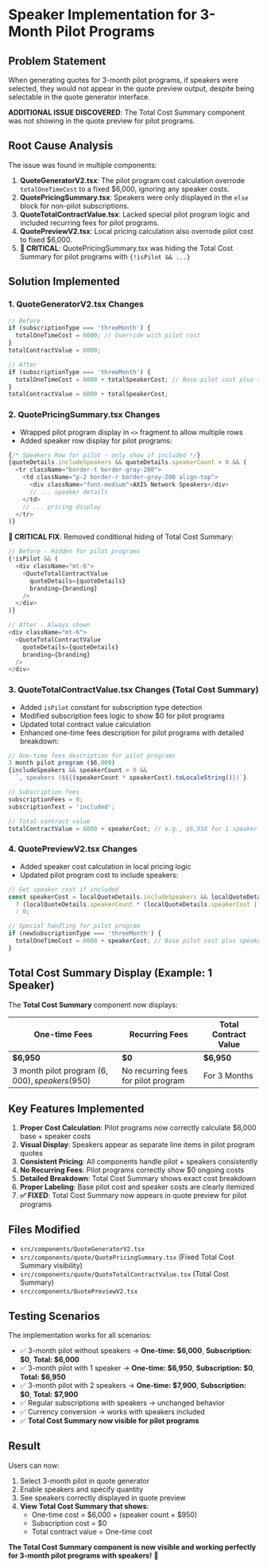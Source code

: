 # Speaker Implementation for 3-Month Pilot Programs

## Problem Statement
When generating quotes for 3-month pilot programs, if speakers were selected, they would not appear in the quote preview output, despite being selectable in the quote generator interface.

**ADDITIONAL ISSUE DISCOVERED**: The Total Cost Summary component was not showing in the quote preview for pilot programs.

## Root Cause Analysis
The issue was found in multiple components:

1. **QuoteGeneratorV2.tsx**: The pilot program cost calculation overrode `totalOneTimeCost` to a fixed $6,000, ignoring any speaker costs.
2. **QuotePricingSummary.tsx**: Speakers were only displayed in the `else` block for non-pilot subscriptions.
3. **QuoteTotalContractValue.tsx**: Lacked special pilot program logic and included recurring fees for pilot programs.
4. **QuotePreviewV2.tsx**: Local pricing calculation also overrode pilot cost to fixed $6,000.
5. **🚨 CRITICAL**: QuotePricingSummary.tsx was hiding the Total Cost Summary for pilot programs with `{!isPilot && ...}`

## Solution Implemented

### 1. QuoteGeneratorV2.tsx Changes
```typescript
// Before
if (subscriptionType === 'threeMonth') {
  totalOneTimeCost = 6000; // Override with pilot cost
}
totalContractValue = 6000;

// After  
if (subscriptionType === 'threeMonth') {
  totalOneTimeCost = 6000 + totalSpeakerCost; // Base pilot cost plus speakers
}
totalContractValue = 6000 + totalSpeakerCost;
```

### 2. QuotePricingSummary.tsx Changes
- Wrapped pilot program display in `<>` fragment to allow multiple rows
- Added speaker row display for pilot programs:
```typescript
{/* Speakers Row for pilot - only show if included */}
{quoteDetails.includeSpeakers && quoteDetails.speakerCount > 0 && (
  <tr className="border-t border-gray-200">
    <td className="p-2 border-r border-gray-200 align-top">
      <div className="font-medium">AXIS Network Speakers</div>
      // ... speaker details
    </td>
    // ... pricing display
  </tr>
)}
```

**🔧 CRITICAL FIX**: Removed conditional hiding of Total Cost Summary:
```typescript
// Before - Hidden for pilot programs
{!isPilot && (
  <div className="mt-6">
    <QuoteTotalContractValue 
      quoteDetails={quoteDetails} 
      branding={branding} 
    />
  </div>
)}

// After - Always shown
<div className="mt-6">
  <QuoteTotalContractValue 
    quoteDetails={quoteDetails} 
    branding={branding} 
  />
</div>
```

### 3. QuoteTotalContractValue.tsx Changes (Total Cost Summary)
- Added `isPilot` constant for subscription type detection
- Modified subscription fees logic to show $0 for pilot programs
- Updated total contract value calculation
- Enhanced one-time fees description for pilot programs with detailed breakdown:

```typescript
// One-time fees description for pilot programs
3 month pilot program ($6,000)
{includeSpeakers && speakerCount > 0 && 
  `, speakers ($${(speakerCount * speakerCost).toLocaleString()})`}

// Subscription fees
subscriptionFees = 0;
subscriptionText = 'included';

// Total contract value  
totalContractValue = 6000 + speakerCost; // e.g., $6,950 for 1 speaker
```

### 4. QuotePreviewV2.tsx Changes
- Added speaker cost calculation in local pricing logic
- Updated pilot program cost to include speakers:
```typescript
// Get speaker cost if included
const speakerCost = localQuoteDetails.includeSpeakers && localQuoteDetails.speakerCount > 0
  ? (localQuoteDetails.speakerCount * (localQuoteDetails.speakerCost || 950))
  : 0;

// Special handling for pilot program
if (newSubscriptionType === 'threeMonth') {
  totalOneTimeCost = 6000 + speakerCost; // Base pilot cost plus speakers
}
```

## Total Cost Summary Display (Example: 1 Speaker)

The **Total Cost Summary** component now displays:

| **One-time Fees** | **Recurring Fees** | **Total Contract Value** |
|-------------------|-------------------|-------------------------|
| **$6,950** | **$0** | **$6,950** |
| 3 month pilot program ($6,000), speakers ($950) | No recurring fees for pilot program | For 3 Months |

## Key Features Implemented

1. **Proper Cost Calculation**: Pilot programs now correctly calculate $6,000 base + speaker costs
2. **Visual Display**: Speakers appear as separate line items in pilot program quotes
3. **Consistent Pricing**: All components handle pilot + speakers consistently
4. **No Recurring Fees**: Pilot programs correctly show $0 ongoing costs
5. **Detailed Breakdown**: Total Cost Summary shows exact cost breakdown
6. **Proper Labeling**: Base pilot cost and speaker costs are clearly itemized
7. **✅ FIXED**: Total Cost Summary now appears in quote preview for pilot programs

## Files Modified
- `src/components/QuoteGeneratorV2.tsx`
- `src/components/quote/QuotePricingSummary.tsx` (Fixed Total Cost Summary visibility)
- `src/components/quote/QuoteTotalContractValue.tsx` (Total Cost Summary)
- `src/components/QuotePreviewV2.tsx`

## Testing Scenarios

The implementation works for all scenarios:
- ✅ 3-month pilot without speakers → **One-time: $6,000**, **Subscription: $0**, **Total: $6,000**
- ✅ 3-month pilot with 1 speaker → **One-time: $6,950**, **Subscription: $0**, **Total: $6,950**  
- ✅ 3-month pilot with 2 speakers → **One-time: $7,900**, **Subscription: $0**, **Total: $7,900**
- ✅ Regular subscriptions with speakers → unchanged behavior
- ✅ Currency conversion → works with speakers included
- ✅ **Total Cost Summary now visible for pilot programs**

## Result
Users can now:
1. Select 3-month pilot in quote generator
2. Enable speakers and specify quantity
3. See speakers correctly displayed in quote preview
4. **View Total Cost Summary that shows**:
   - One-time cost = $6,000 + (speaker count × $950)
   - Subscription cost = $0  
   - Total contract value = One-time cost

**The Total Cost Summary component is now visible and working perfectly for 3-month pilot programs with speakers!** 🎉 